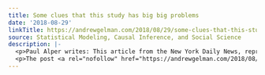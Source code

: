```yaml
---
title: Some clues that this study has big big problems
date: '2018-08-29'
linkTitle: https://andrewgelman.com/2018/08/29/some-clues-that-this-study-had-big-big-problems/
source: Statistical Modeling, Causal Inference, and Social Science
description: |-
  <p>Paul Alper writes: This article from the New York Daily News, reproduced in the Minneapolis Star Tribune, is so terrible in so many ways. Very sad commentary regarding all aspects of statistics education and journalism. The news article, by Joe Dziemianowicz, is called &#8220;Study says drinking alcohol is key to living past 90,&#8221; with subheading, [&#8230;]</p>
  <p>The post <a rel="nofollow" href="https://andrewgelman.com/2018/08/29/some-clues-that-this-study-had-big-big-problems/">Some c
---
```

